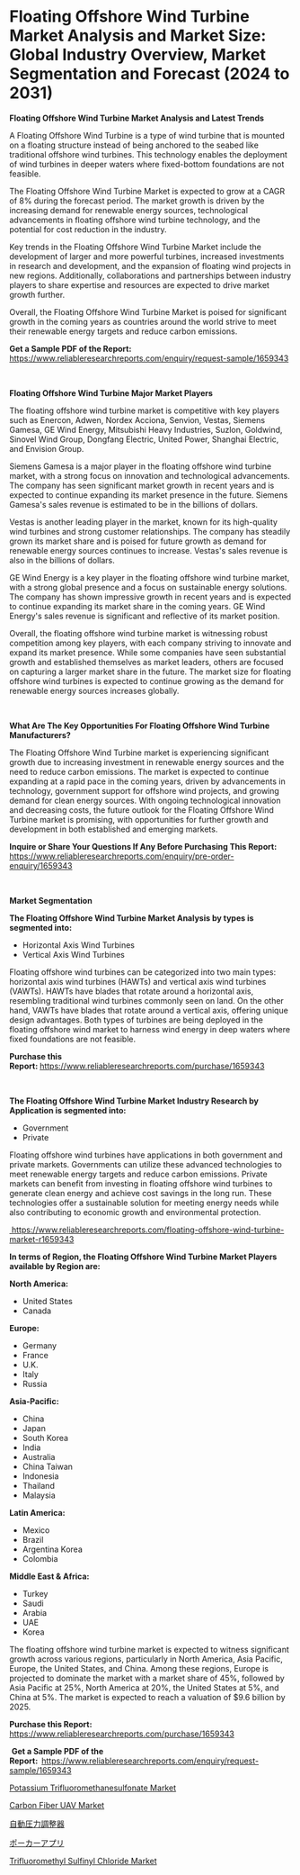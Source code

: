 <p><h1>Floating Offshore Wind Turbine Market Analysis and Market Size: Global Industry Overview, Market Segmentation and Forecast (2024 to 2031)</h1></p><p><strong>Floating Offshore Wind Turbine Market Analysis and Latest Trends</strong></p>
<p><p>A Floating Offshore Wind Turbine is a type of wind turbine that is mounted on a floating structure instead of being anchored to the seabed like traditional offshore wind turbines. This technology enables the deployment of wind turbines in deeper waters where fixed-bottom foundations are not feasible. </p><p>The Floating Offshore Wind Turbine Market is expected to grow at a CAGR of 8% during the forecast period. The market growth is driven by the increasing demand for renewable energy sources, technological advancements in floating offshore wind turbine technology, and the potential for cost reduction in the industry. </p><p>Key trends in the Floating Offshore Wind Turbine Market include the development of larger and more powerful turbines, increased investments in research and development, and the expansion of floating wind projects in new regions. Additionally, collaborations and partnerships between industry players to share expertise and resources are expected to drive market growth further.</p><p>Overall, the Floating Offshore Wind Turbine Market is poised for significant growth in the coming years as countries around the world strive to meet their renewable energy targets and reduce carbon emissions.</p></p>
<p><strong>Get a Sample PDF of the Report:&nbsp;</strong> <a href="https://www.reliableresearchreports.com/enquiry/request-sample/1659343">https://www.reliableresearchreports.com/enquiry/request-sample/1659343</a></p>
<p>&nbsp;</p>
<p><strong>Floating Offshore Wind Turbine Major Market Players</strong></p>
<p><p>The floating offshore wind turbine market is competitive with key players such as Enercon, Adwen, Nordex Acciona, Senvion, Vestas, Siemens Gamesa, GE Wind Energy, Mitsubishi Heavy Industries, Suzlon, Goldwind, Sinovel Wind Group, Dongfang Electric, United Power, Shanghai Electric, and Envision Group.</p><p>Siemens Gamesa is a major player in the floating offshore wind turbine market, with a strong focus on innovation and technological advancements. The company has seen significant market growth in recent years and is expected to continue expanding its market presence in the future. Siemens Gamesa's sales revenue is estimated to be in the billions of dollars.</p><p>Vestas is another leading player in the market, known for its high-quality wind turbines and strong customer relationships. The company has steadily grown its market share and is poised for future growth as demand for renewable energy sources continues to increase. Vestas's sales revenue is also in the billions of dollars.</p><p>GE Wind Energy is a key player in the floating offshore wind turbine market, with a strong global presence and a focus on sustainable energy solutions. The company has shown impressive growth in recent years and is expected to continue expanding its market share in the coming years. GE Wind Energy's sales revenue is significant and reflective of its market position.</p><p>Overall, the floating offshore wind turbine market is witnessing robust competition among key players, with each company striving to innovate and expand its market presence. While some companies have seen substantial growth and established themselves as market leaders, others are focused on capturing a larger market share in the future. The market size for floating offshore wind turbines is expected to continue growing as the demand for renewable energy sources increases globally.</p></p>
<p>&nbsp;</p>
<p><strong>What Are The Key Opportunities For Floating Offshore Wind Turbine Manufacturers?</strong></p>
<p><p>The Floating Offshore Wind Turbine market is experiencing significant growth due to increasing investment in renewable energy sources and the need to reduce carbon emissions. The market is expected to continue expanding at a rapid pace in the coming years, driven by advancements in technology, government support for offshore wind projects, and growing demand for clean energy sources. With ongoing technological innovation and decreasing costs, the future outlook for the Floating Offshore Wind Turbine market is promising, with opportunities for further growth and development in both established and emerging markets.</p></p>
<p><strong>Inquire or Share Your Questions If Any Before Purchasing This Report:</strong> <a href="https://www.reliableresearchreports.com/enquiry/pre-order-enquiry/1659343">https://www.reliableresearchreports.com/enquiry/pre-order-enquiry/1659343</a></p>
<p>&nbsp;</p>
<p><strong>Market Segmentation</strong></p>
<p><strong>The Floating Offshore Wind Turbine Market Analysis by types is segmented into:</strong></p>
<p><ul><li>Horizontal Axis Wind Turbines</li><li>Vertical Axis Wind Turbines</li></ul></p>
<p><p>Floating offshore wind turbines can be categorized into two main types: horizontal axis wind turbines (HAWTs) and vertical axis wind turbines (VAWTs). HAWTs have blades that rotate around a horizontal axis, resembling traditional wind turbines commonly seen on land. On the other hand, VAWTs have blades that rotate around a vertical axis, offering unique design advantages. Both types of turbines are being deployed in the floating offshore wind market to harness wind energy in deep waters where fixed foundations are not feasible.</p></p>
<p><strong>Purchase this Report:&nbsp;</strong><a href="https://www.reliableresearchreports.com/purchase/1659343">https://www.reliableresearchreports.com/purchase/1659343</a></p>
<p>&nbsp;</p>
<p><strong>The Floating Offshore Wind Turbine Market Industry Research by Application is segmented into:</strong></p>
<p><ul><li>Government</li><li>Private</li></ul></p>
<p><p>Floating offshore wind turbines have applications in both government and private markets. Governments can utilize these advanced technologies to meet renewable energy targets and reduce carbon emissions. Private markets can benefit from investing in floating offshore wind turbines to generate clean energy and achieve cost savings in the long run. These technologies offer a sustainable solution for meeting energy needs while also contributing to economic growth and environmental protection.</p></p>
<p><a href="https://www.reliableresearchreports.com/floating-offshore-wind-turbine-market-r1659343">&nbsp;https://www.reliableresearchreports.com/floating-offshore-wind-turbine-market-r1659343</a></p>
<p><strong>In terms of Region, the Floating Offshore Wind Turbine Market Players available by Region are:</strong></p>
<p>
    <p> <strong> North America: </strong>
        <ul>
            <li>United States</li>
            <li>Canada</li>
        </ul>
        </p> 
    <p> <strong> Europe: </strong>
        <ul>
            <li>Germany</li>
            <li>France</li>
            <li>U.K.</li>
            <li>Italy</li>
            <li>Russia</li>
        </ul>
        </p> 
    <p> <strong> Asia-Pacific: </strong>
        <ul>
            <li>China</li>
            <li>Japan</li>
            <li>South Korea</li>
            <li>India</li>
            <li>Australia</li>
            <li>China Taiwan</li>
            <li>Indonesia</li>
            <li>Thailand</li>
            <li>Malaysia</li>
        </ul>
        </p> 
    <p> <strong> Latin America: </strong>
        <ul>
            <li>Mexico</li>
            <li>Brazil</li>
            <li>Argentina Korea</li>
            <li>Colombia</li>
        </ul>
        </p> 
    <p> <strong> Middle East & Africa: </strong>
        <ul>
            <li>Turkey</li>
            <li>Saudi</li>
            <li>Arabia</li>
            <li>UAE</li>
            <li>Korea</li>
        </ul>
    </p>
    </p>
<p><p>The floating offshore wind turbine market is expected to witness significant growth across various regions, particularly in North America, Asia Pacific, Europe, the United States, and China. Among these regions, Europe is projected to dominate the market with a market share of 45%, followed by Asia Pacific at 25%, North America at 20%, the United States at 5%, and China at 5%. The market is expected to reach a valuation of $9.6 billion by 2025.</p></p>
<p><strong>Purchase this Report: </strong><a href="https://www.reliableresearchreports.com/purchase/1659343">https://www.reliableresearchreports.com/purchase/1659343</a></p>
<p>&nbsp;<strong>Get a Sample PDF of the Report:&nbsp;&nbsp;</strong><a href="https://www.reliableresearchreports.com/enquiry/request-sample/1659343">https://www.reliableresearchreports.com/enquiry/request-sample/1659343</a></p>
<p><strong></strong></p>
<p><p><a href="https://issuu.com/reportprime-2/docs/potassium-trifluoromethanesulfonate-market-size-20">Potassium Trifluoromethanesulfonate Market</a></p><p><a href="https://github.com/kosella/Market-Research-Report-List-2/blob/main/carbon-fiber-uav-market.md">Carbon Fiber UAV Market</a></p><p><a href="https://medium.com/@hugofirst21/%E8%87%AA%E5%8B%95%E5%9C%A7%E5%8A%9B%E8%AA%BF%E6%95%B4%E5%99%A8%E3%81%AE%E5%B8%82%E5%A0%B4%E8%A6%8F%E6%A8%A1%E3%81%AF-%E4%B8%96%E7%95%8C%E7%94%A3%E6%A5%AD%E3%81%AB%E3%81%8A%E3%81%91%E3%82%8B%E6%9C%80%E9%81%A9%E3%81%AA%E3%83%9E%E3%83%BC%E3%82%B1%E3%83%86%E3%82%A3%E3%83%B3%E3%82%B0%E3%83%81%E3%83%A3%E3%83%8D%E3%83%AB%E3%82%92%E6%98%8E%E3%82%89%E3%81%8B%E3%81%AB%E3%81%97%E3%81%BE%E3%81%99-cbedccb67280">自動圧力調整器</a></p><p><a href="https://medium.com/@kelscdowell78456/%E3%83%9D%E3%83%BC%E3%82%AB%E3%83%BC%E3%82%A2%E3%83%97%E3%83%AA%E5%B8%82%E5%A0%B4%E3%81%AE%E5%B1%95%E6%9C%9B-%E7%94%A3%E6%A5%AD%E6%A6%82%E8%A6%81%E3%81%A8%E4%BA%88%E6%B8%AC-2024%E5%B9%B4%E3%81%8B%E3%82%892031%E5%B9%B4-46cbca2e2a05">ポーカーアプリ</a></p><p><a href="https://issuu.com/reportprime-2/docs/trifluoromethyl-sulfinyl-chloride-market-size-2030">Trifluoromethyl Sulfinyl Chloride Market</a></p></p>